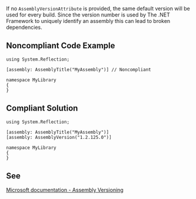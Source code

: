 
If no `AssemblyVersionAttribute` is provided, the same default version will be used for every build. Since the version number is used by The .NET Framework to uniquely identify an assembly this can lead to broken dependencies.

## Noncompliant Code Example


    using System.Reflection;
    
    [assembly: AssemblyTitle("MyAssembly")] // Noncompliant
    
    namespace MyLibrary
    {
    }


## Compliant Solution


    using System.Reflection;
    
    [assembly: AssemblyTitle("MyAssembly")]
    [assembly: AssemblyVersion("1.2.125.0")]
    
    namespace MyLibrary
    {
    }


## See

[Microsoft documentation - Assembly Versioning](https://docs.microsoft.com/en-us/dotnet/standard/assembly/versioning)
